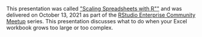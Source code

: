 This presentation was called ["Scaling Spreadsheets with R""](https://www.meetup.com/RStudio-Enterprise-Community-Meetup/events/281142283/) and was delivered on October 13, 2021 as part of the [RStudio Enterprise Community Meetup](https://www.meetup.com/RStudio-Enterprise-Community-Meetup/) series. This presentation discusses what to do when your Excel workbook grows too large or too complex.
